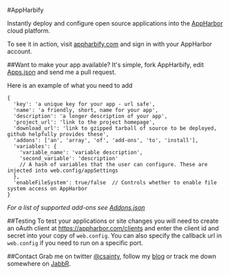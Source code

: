 #AppHarbify

Instantly deploy and configure open source applications into the [AppHarbor](http://appharbor.com) cloud platform.

To see it in action, visit [appharbify.com](http://appharbify.com) and sign in with your AppHarbor account.

##Want to make your app available?
It's simple, fork AppHarbify, edit [Apps.json](https://github.com/csainty/Apphbify/blob/master/Apphbify/Apps.json) and send me a pull request.

Here is an example of what you need to add

```
{  
  'key': 'a unique key for your app - url safe',  
  'name': 'a friendly, short, name for your app',  
  'description': 'a longer description of your app',  
  'project_url': 'link to the project homepage',  
  'download_url': 'link to gzipped tarball of source to be deployed, github helpfully provides these',  
  'addons': ['an', 'array', 'of', 'add-ons', 'to', 'install'],  
  'variables': {
    'variable_name': 'variable description',
    'second_variable': 'description'  
    // A hash of variables that the user can configure. These are injected into web.config/appSettings
  },  
  'enableFileSystem': true/false  // Controls whether to enable file system access on AppHarbor  
}  
```

*For a list of supported add-ons see [Addons.json](https://github.com/csainty/Apphbify/blob/master/Apphbify/Addons.json)*

##Testing
To test your applications or site changes you will need to create an oAuth client at https://appharbor.com/clients and enter the client id and secret into your copy of `web.config`. You can also specify the callback url in `web.config` if you need to run on a specific port.

##Contact
Grab me on twitter [@csainty](http://twitter.com/csainty), follow my [blog](http://blog.csainty.com) or track me down somewhere on [JabbR](http://jabbr.net).
